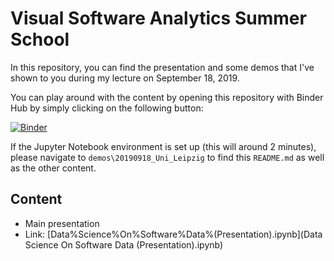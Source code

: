 # Visual Software Analytics Summer School

In this repository, you can find the presentation and some demos that I've shown to you during my lecture on September 18, 2019.

You can play around with the content by opening this repository with Binder Hub by simply clicking on the following button:

[![Binder](http://mybinder.org/badge.svg)](http://mybinder.org/repo/feststelltaste/software-analytics/)

If the Jupyter Notebook environment is set up (this will around 2 minutes), please navigate to `demos\20190918_Uni_Leipzig` to find this `README.md` as well as the other content.

## Content

* Main presentation
 * Link: [Data%Science%On%Software%Data%(Presentation).ipynb](Data Science On Software Data \(Presentation\).ipynb)